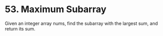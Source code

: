 # 53. Maximum Subarray

Given an integer array nums, find the subarray with the largest sum, and return its sum.
